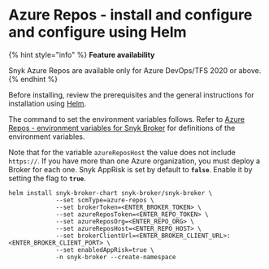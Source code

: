 # Azure Repos - install and configure and configure using Helm

{% hint style="info" %}
**Feature availability**

Snyk Azure Repos are available only for Azure DevOps/TFS 2020 or above.
{% endhint %}

Before installing, review the prerequisites and the general instructions for installation using [Helm](../install-and-configure-broker-using-helm.md).

The command to set the environment variables follows. Refer to [Azure Repos - environment variables for Snyk Broker](azure-repos-environment-variables-for-snyk-broker.md) for definitions of the environment variables.

Note that for the variable `azureReposHost` the value does not include `https://`. If you have more than one Azure organization, you must deploy a Broker for each one. Snyk AppRisk is set by default to **`false`**. Enable it by setting the flag to **`true`**.

```
helm install snyk-broker-chart snyk-broker/snyk-broker \
             --set scmType=azure-repos \
             --set brokerToken=<ENTER_BROKER_TOKEN> \
             --set azureReposToken=<ENTER_REPO_TOKEN> \
             --set azureReposOrg=<ENTER_REPO_ORG> \
             --set azureReposHost=<ENTER_REPO_HOST> \
             --set brokerClientUrl=<ENTER_BROKER_CLIENT_URL>:<ENTER_BROKER_CLIENT_PORT> \
             --set enabledAppRisk=true \
             -n snyk-broker --create-namespace
```
